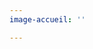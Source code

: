 ```yaml
---
image-accueil: ''

---
```

<style> body { background-image: url(/images/famille/father-g7b5c693fe_1920.jpg); } </style>